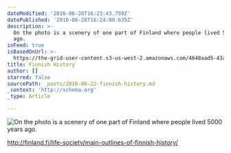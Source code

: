```yaml
---
dateModified: '2016-06-28T16:23:43.759Z'
datePublished: '2016-06-28T16:24:00.635Z'
description: >-
  On the photo is a scenery of one part of Finland where people lived 5000 years
  ago.
inFeed: true
isBasedOnUrl: >-
  https://the-grid-user-content.s3-us-west-2.amazonaws.com/4648aad5-43a4-411d-9bb8-ed91f975403a.jpg
title: Finnish History
author: []
starred: false
sourcePath: _posts/2016-06-22-finnish-history.md
_context: 'http://schema.org'
_type: Article

---
```

![On the photo is a scenery of one part of Finland where people lived 5000 years ago.](https://the-grid-user-content.s3-us-west-2.amazonaws.com/4648aad5-43a4-411d-9bb8-ed91f975403a.jpg)

http://finland.fi/life-society/main-outlines-of-finnish-history/